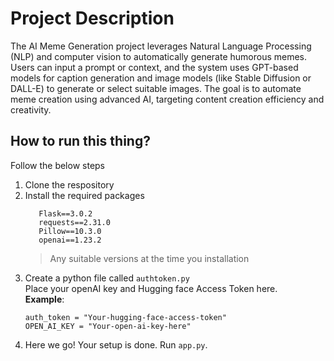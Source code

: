 # **Project Description**
The AI Meme Generation project leverages Natural Language Processing (NLP) and computer vision
to automatically generate humorous memes. Users can input a prompt or context, and the system
uses GPT-based models for caption generation and image models (like Stable Diffusion or DALL-E) to
generate or select suitable images. The goal is to automate meme creation using advanced AI,
targeting content creation efficiency and creativity.

## How to run this thing?
Follow the below steps
1. Clone the respository
2. Install the required packages
   ```
      Flask==3.0.2
      requests==2.31.0
      Pillow==10.3.0
      openai==1.23.2
   ```
   > Any suitable versions at the time you installation
3. Create a python file called ```authtoken.py```  
   Place your openAI key and Hugging face Access Token here.  
   **Example**:
     ```
     auth_token = "Your-hugging-face-access-token"
     OPEN_AI_KEY = "Your-open-ai-key-here"
     ```
4. Here we go! Your setup is done. Run ```app.py```.
